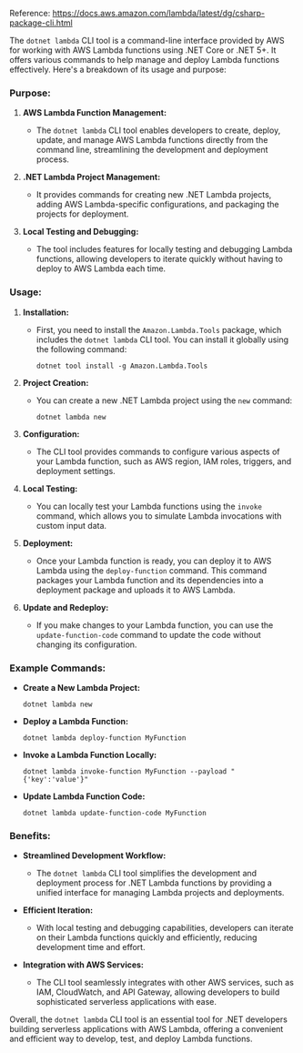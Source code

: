 Reference: https://docs.aws.amazon.com/lambda/latest/dg/csharp-package-cli.html

The `dotnet lambda` CLI tool is a command-line interface provided by AWS for working with AWS Lambda functions using .NET Core or .NET 5+. It offers various commands to help manage and deploy Lambda functions effectively. Here's a breakdown of its usage and purpose:

### Purpose:

1. **AWS Lambda Function Management:**
   - The `dotnet lambda` CLI tool enables developers to create, deploy, update, and manage AWS Lambda functions directly from the command line, streamlining the development and deployment process.

2. **.NET Lambda Project Management:**
   - It provides commands for creating new .NET Lambda projects, adding AWS Lambda-specific configurations, and packaging the projects for deployment.

3. **Local Testing and Debugging:**
   - The tool includes features for locally testing and debugging Lambda functions, allowing developers to iterate quickly without having to deploy to AWS Lambda each time.

### Usage:

1. **Installation:**
   - First, you need to install the `Amazon.Lambda.Tools` package, which includes the `dotnet lambda` CLI tool. You can install it globally using the following command:
     ```
     dotnet tool install -g Amazon.Lambda.Tools
     ```

2. **Project Creation:**
   - You can create a new .NET Lambda project using the `new` command:
     ```
     dotnet lambda new
     ```

3. **Configuration:**
   - The CLI tool provides commands to configure various aspects of your Lambda function, such as AWS region, IAM roles, triggers, and deployment settings.

4. **Local Testing:**
   - You can locally test your Lambda functions using the `invoke` command, which allows you to simulate Lambda invocations with custom input data.

5. **Deployment:**
   - Once your Lambda function is ready, you can deploy it to AWS Lambda using the `deploy-function` command. This command packages your Lambda function and its dependencies into a deployment package and uploads it to AWS Lambda.

6. **Update and Redeploy:**
   - If you make changes to your Lambda function, you can use the `update-function-code` command to update the code without changing its configuration.

### Example Commands:

- **Create a New Lambda Project:**
  ```
  dotnet lambda new
  ```

- **Deploy a Lambda Function:**
  ```
  dotnet lambda deploy-function MyFunction
  ```

- **Invoke a Lambda Function Locally:**
  ```
  dotnet lambda invoke-function MyFunction --payload "{'key':'value'}"
  ```

- **Update Lambda Function Code:**
  ```
  dotnet lambda update-function-code MyFunction
  ```

### Benefits:

- **Streamlined Development Workflow:**
  - The `dotnet lambda` CLI tool simplifies the development and deployment process for .NET Lambda functions by providing a unified interface for managing Lambda projects and deployments.

- **Efficient Iteration:**
  - With local testing and debugging capabilities, developers can iterate on their Lambda functions quickly and efficiently, reducing development time and effort.

- **Integration with AWS Services:**
  - The CLI tool seamlessly integrates with other AWS services, such as IAM, CloudWatch, and API Gateway, allowing developers to build sophisticated serverless applications with ease.

Overall, the `dotnet lambda` CLI tool is an essential tool for .NET developers building serverless applications with AWS Lambda, offering a convenient and efficient way to develop, test, and deploy Lambda functions.
